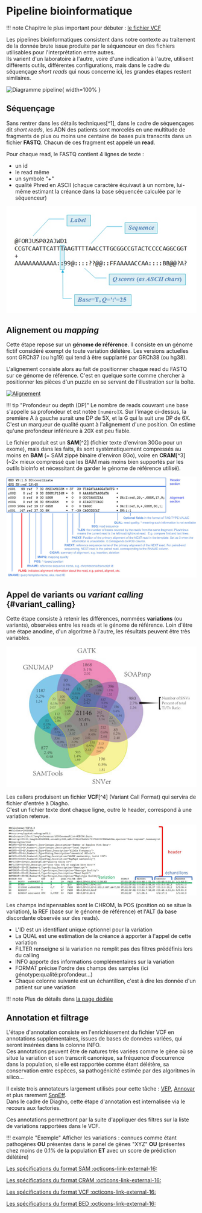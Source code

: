 # Pipeline bioinformatique

!!! note
    Chapitre le plus important pour débuter : [le fichier VCF](#variant_calling)

Les pipelines bioinformatiques consistent dans notre contexte au traitement de la donnée
brute issue produite par le séquenceur en des fichiers utilisables pour l'interprétation
entre autres.\
Ils varient d'un laboratoire à l'autre, voire d'une indication à l'autre, utilisent différents
outils, différentes configurations, mais dans le cadre du séquençage _short reads_ qui nous
concerne ici, les grandes étapes restent similaires.

![Diagramme pipeline](./images/pipeline.svg){ width=100% }

## Séquençage

Sans rentrer dans les détails techniques\[^1\], dans le cadre de séquençages dit _short
reads_, les ADN des patients sont morcelés en une multitude de fragments de plus ou
moins une centaine de bases puis transcrits dans un fichier **FASTQ**. Chacun de ces
fragment est appelé un **read**.

Pour chaque read, le FASTQ contient 4 lignes de texte :

- un id
- le read même
- un symbole "+"
- qualité Phred en ASCII (chaque caractère équivaut à un nombre, lui-même estimant la
  créance dans la base séquencée calculée par le séquenceur)

![FastQ](../images/fastq.png)

## Alignement ou _mapping_

Cette étape repose sur un **génome de référence**. Il consiste en un génome fictif
considéré exempt de toute variation délétère. Les versions actuelles sont GRCh37 (ou
hg19) qui tend à être supplanté par GRCh38 (ou hg38).

L'alignement consiste alors au fait de positionner chaque read du FASTQ sur ce génome de
référence. C'est en quelque sorte comme chercher à positionner les pièces d'un puzzle en
se servant de l'illustration sur la boîte.

[![Alignement](./images/mapping.jpg)](./images/mapping.jpg)

!!! tip "Profondeur ou depth (DP)"
    Le nombre de reads couvrant une base s'appelle sa
    profondeur et est notée `[numéro]X`. Sur l'image ci-dessus, la première A à gauche
    aurait une DP de 5X, et la G qui la suit une DP de 6X.\
    C'est un marqueur de qualité quant à l'alignement d'une position. On estime qu'une profondeur
    inférieure à 20X est peu fiable.

Le fichier produit est un **SAM**\[^2\] (fichier texte d'environ 30Go pour un exome),
mais dans les faits, ils sont systématiquement compressés au moins en **BAM** (= SAM
zippé binaire d'environ 8Go), voire en **CRAM**\[^3\] (~2× mieux compressé que les BAM
mais moins bien supportés par les outils bioinfo et nécessitant de garder le génome de
référence utilisé).

![SAM](../images/sam.jpg)

## Appel de variants ou _variant calling_ {#variant_calling}

Cette étape consiste à retenir les différences, nommées **variations** (ou variants),
observées entre les reads et le génome de référence. Loin d'être une étape anodine, d'un
algoritme à l'autre, les résultats peuvent être très variables.

![Callingdiff](../images/callingdiff.jpg)

Les callers produisent un fichier **VCF**\[^4\] (Variant Call Format) qui servira de
fichier d'entrée à Diagho.\
C'est un fichier texte dont chaque ligne, outre le header, correspond à une variation retenue.

![VCF](../images/vcf.jpg)

Les champs indispensables sont le CHROM, la POS (position où se situe la variation), la
REF (base sur le génome de référence) et l'ALT (la base discordante observée sur des
reads).

- L'ID est un identifiant unique optionnel pour la variation
- La QUAL est une estimation de la créance à apporter à l'appel de cette variation
- FILTER renseigne si la variation ne remplit pas des filtres prédéfinis lors du calling
- INFO apporte des informations complémentaires sur la variation
- FORMAT précise l'ordre des champs des samples (ici génotype:qualité:profondeur…)
- Chaque colonne suivante est un échantillon, c'est à dire les donnée d'un patient sur
  une variation

!!! note
    Plus de détails dans [la page dédiée](/ressources/bioinformatics/vcf)

## Annotation et filtrage

L'étape d'annotation consiste en l'enrichissement du fichier VCF en annotations
supplémentaires, issues de bases de données variées, qui seront insérées dans la colonne
INFO.\
Ces annotations peuvent être de natures très variées comme le gène où se situe la variation
et son transcrit canonique, sa fréquence d'occurrence dans la population, si elle est rapportée
comme étant délétère, sa conservation entre espèces, sa pathogénicité estimée par des algoritmes
in silico…

Il existe trois annotateurs largement utilisés pour cette tâche :
[VEP](https://www.ensembl.org/info/docs/tools/vep/index.html),
[Annovar](https://annovar.openbioinformatics.org/en/latest/) et plus rarement
[SnpEff](https://pcingola.github.io/SnpEff/).\
Dans le cadre de Diagho, cette étape d'annotation est internalisée via le recours aux factories.

Ces annotations permettront par la suite d'appliquer des filtres sur la liste de
variations rapportées dans le VCF.

!!! example "Exemple" 
    Afficher les variations :
    connues comme étant pathogènes
    **OU** présentes dans le panel de gènes "XYZ"
    **OU** (présentes chez moins de 0.1% de la population **ET** avec un score de prédiction
    délétère)

[^1]: cf [le détail du séquençage _short reads_](./sequencing.md) pour plus de détails
[^2]:
[Les spécifications du format SAM :octicons-link-external-16:](https://samtools.github.io/hts-specs/SAMv1.pdf)
[^3]:
[Les spécifications du format CRAM :octicons-link-external-16:](https://samtools.github.io/hts-specs/CRAMv3.pdf)
[^4]:
[Les spécifications du format VCF :octicons-link-external-16:](https://samtools.github.io/hts-specs/VCFv4.4.pdf)
[^5]:
[Les spécifications du format BED :octicons-link-external-16:](https://samtools.github.io/hts-specs/BEDv1.pdf)
